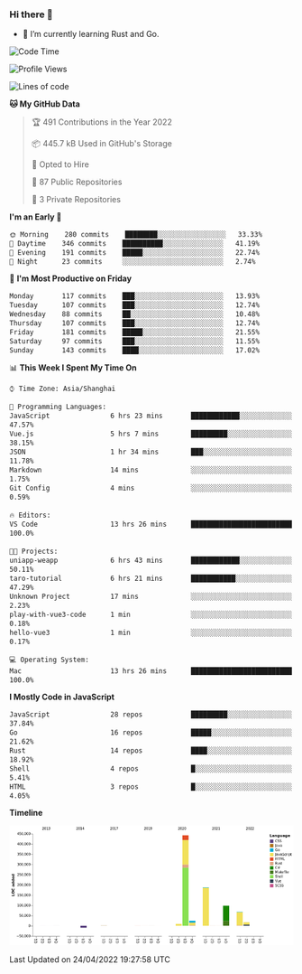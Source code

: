 ### Hi there 👋

- 🌱 I’m currently learning Rust and Go.

<!--START_SECTION:waka-->
![Code Time](http://img.shields.io/badge/Code%20Time-345%20hrs%2026%20mins-blue)

![Profile Views](http://img.shields.io/badge/Profile%20Views-6-blue)

![Lines of code](https://img.shields.io/badge/From%20Hello%20World%20I%27ve%20Written-844%20Thousand%20lines%20of%20code-blue)

**🐱 My GitHub Data** 

> 🏆 491 Contributions in the Year 2022
 > 
> 📦 445.7 kB Used in GitHub's Storage 
 > 
> 💼 Opted to Hire
 > 
> 📜 87 Public Repositories 
 > 
> 🔑 3 Private Repositories  
 > 
**I'm an Early 🐤** 

```text
🌞 Morning    280 commits    ████████░░░░░░░░░░░░░░░░░   33.33% 
🌆 Daytime    346 commits    ██████████░░░░░░░░░░░░░░░   41.19% 
🌃 Evening    191 commits    █████░░░░░░░░░░░░░░░░░░░░   22.74% 
🌙 Night      23 commits     ░░░░░░░░░░░░░░░░░░░░░░░░░   2.74%

```
📅 **I'm Most Productive on Friday** 

```text
Monday       117 commits    ███░░░░░░░░░░░░░░░░░░░░░░   13.93% 
Tuesday      107 commits    ███░░░░░░░░░░░░░░░░░░░░░░   12.74% 
Wednesday    88 commits     ██░░░░░░░░░░░░░░░░░░░░░░░   10.48% 
Thursday     107 commits    ███░░░░░░░░░░░░░░░░░░░░░░   12.74% 
Friday       181 commits    █████░░░░░░░░░░░░░░░░░░░░   21.55% 
Saturday     97 commits     ███░░░░░░░░░░░░░░░░░░░░░░   11.55% 
Sunday       143 commits    ████░░░░░░░░░░░░░░░░░░░░░   17.02%

```


📊 **This Week I Spent My Time On** 

```text
⌚︎ Time Zone: Asia/Shanghai

💬 Programming Languages: 
JavaScript               6 hrs 23 mins       ████████████░░░░░░░░░░░░░   47.57% 
Vue.js                   5 hrs 7 mins        █████████░░░░░░░░░░░░░░░░   38.15% 
JSON                     1 hr 34 mins        ███░░░░░░░░░░░░░░░░░░░░░░   11.78% 
Markdown                 14 mins             ░░░░░░░░░░░░░░░░░░░░░░░░░   1.75% 
Git Config               4 mins              ░░░░░░░░░░░░░░░░░░░░░░░░░   0.59%

🔥 Editors: 
VS Code                  13 hrs 26 mins      █████████████████████████   100.0%

🐱‍💻 Projects: 
uniapp-weapp             6 hrs 43 mins       ████████████░░░░░░░░░░░░░   50.11% 
taro-tutorial            6 hrs 21 mins       ███████████░░░░░░░░░░░░░░   47.29% 
Unknown Project          17 mins             ░░░░░░░░░░░░░░░░░░░░░░░░░   2.23% 
play-with-vue3-code      1 min               ░░░░░░░░░░░░░░░░░░░░░░░░░   0.18% 
hello-vue3               1 min               ░░░░░░░░░░░░░░░░░░░░░░░░░   0.17%

💻 Operating System: 
Mac                      13 hrs 26 mins      █████████████████████████   100.0%

```

**I Mostly Code in JavaScript** 

```text
JavaScript               28 repos            █████████░░░░░░░░░░░░░░░░   37.84% 
Go                       16 repos            █████░░░░░░░░░░░░░░░░░░░░   21.62% 
Rust                     14 repos            ████░░░░░░░░░░░░░░░░░░░░░   18.92% 
Shell                    4 repos             █░░░░░░░░░░░░░░░░░░░░░░░░   5.41% 
HTML                     3 repos             █░░░░░░░░░░░░░░░░░░░░░░░░   4.05%

```


**Timeline**

![Chart not found](https://raw.githubusercontent.com/elton/elton/main/charts/bar_graph.png) 


 Last Updated on 24/04/2022 19:27:58 UTC
<!--END_SECTION:waka-->

<!--
**elton/elton** is a ✨ _special_ ✨ repository because its `README.md` (this file) appears on your GitHub profile.

Here are some ideas to get you started:

- 🔭 I’m currently working on ...
- 🌱 I’m currently learning ...
- 👯 I’m looking to collaborate on ...
- 🤔 I’m looking for help with ...
- 💬 Ask me about ...
- 📫 How to reach me: ...
- 😄 Pronouns: ...
- ⚡ Fun fact: ...
-->
